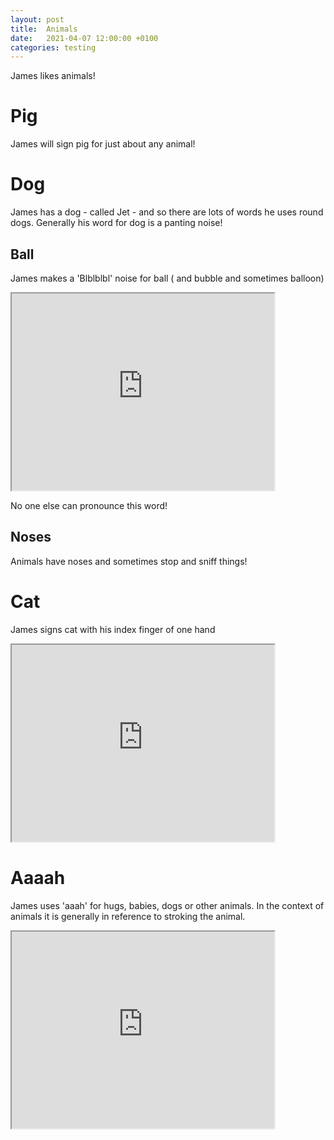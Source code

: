 ```yaml
---
layout: post
title:  Animals
date:   2021-04-07 12:00:00 +0100
categories: testing
---
```

James likes animals!

# Pig

James will sign pig for just about any animal!


# Dog

James has a dog - called Jet - and so there are lots of words he uses round dogs. Generally his word for dog is a panting noise!



## Ball

James makes a 'Blblblbl' noise for ball ( and bubble and sometimes balloon)

<iframe width="420" height="315"
src="https://www.youtube.com/embed/bY-73MG3DBI">
</iframe>

No one else can pronounce this word!

## Noses

Animals have noses and sometimes stop and sniff things!

# Cat
James signs cat with his index finger of one hand 


<iframe width="420" height="315"
src="https://www.youtube.com/embed/xaIHJehYr_U">
</iframe>


# Aaaah 

James uses 'aaah' for hugs, babies, dogs or other animals. In the context of animals it is generally in reference to stroking the animal. 

<iframe width="420" height="315"
src="https://www.youtube.com/embed/DR_nJR4jS1I">
</iframe>


